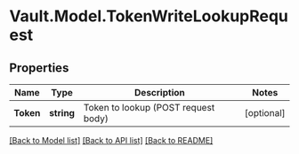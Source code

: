 # Vault.Model.TokenWriteLookupRequest

## Properties

Name | Type | Description | Notes
------------ | ------------- | ------------- | -------------
**Token** | **string** | Token to lookup (POST request body) | [optional] 

[[Back to Model list]](../README.md#documentation-for-models) [[Back to API list]](../README.md#documentation-for-api-endpoints) [[Back to README]](../README.md)

